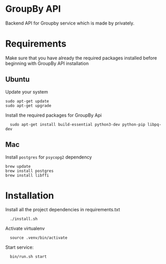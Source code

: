 GroupBy API
===========
Backend API for Groupby service which is made by privately.

Requirements
============
Make sure that you have already the required packages installed before beginning with GroupBy API installation

Ubuntu
------

Update your system

```
sudo apt-get update
sudo apt-get upgrade
```

Install the required packages for GroupBy Api

```
  sudo apt-get install build-essential python3-dev python-pip libpq-dev
```

Mac
---

Install `postgres` for `psycopg2` dependency
```
brew update
brew install postgres
brew install libffi
```


Installation
============

Install all the project dependencies in requirements.txt

```
  ./install.sh
```

Activate virtualenv

```
  source .venv/bin/activate
```

Start service:

```
  bin/run.sh start
```
